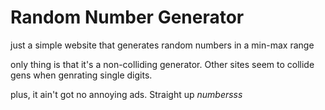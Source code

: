 # Random Number Generator

just a simple website that generates random numbers in a min-max range

only thing is that it's a non-colliding generator. Other sites seem to collide gens when genrating single digits.

plus, it ain't got no annoying ads. Straight up _numbersss_
